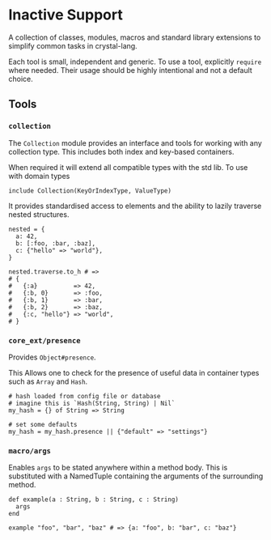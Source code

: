 # Inactive Support

A collection of classes, modules, macros and standard library extensions to simplify common tasks in crystal-lang.

Each tool is small, independent and generic.
To use a tool, explicitly `require` where needed.
Their usage should be highly intentional and not a default choice.


## Tools

### `collection`

The `Collection` module provides an interface and tools for working with any collection type.
This includes both index and key-based containers.

When required it will extend all compatible types with the std lib.
To use with domain types
```
include Collection(KeyOrIndexType, ValueType)
```

It provides standardised access to elements and the ability to lazily traverse nested structures.

```crystal
nested = {
  a: 42,
  b: [:foo, :bar, :baz],
  c: {"hello" => "world"},
}

nested.traverse.to_h # =>
# {
#   {:a}          => 42,
#   {:b, 0}       => :foo,
#   {:b, 1}       => :bar,
#   {:b, 2}       => :baz,
#   {:c, "hello"} => "world",
# }
```


### `core_ext/presence`

Provides `Object#presence`.

This Allows one to check for the presence of useful data in container types such as `Array` and `Hash`.

```crystal
# hash loaded from config file or database
# imagine this is `Hash(String, String) | Nil`
my_hash = {} of String => String

# set some defaults
my_hash = my_hash.presence || {"default" => "settings"}
```


### `macro/args`

Enables `args` to be stated anywhere within a method body.
This is substituted with a NamedTuple containing the arguments of the surrounding method.

```crystal
def example(a : String, b : String, c : String)
  args
end

example "foo", "bar", "baz" # => {a: "foo", b: "bar", c: "baz"}
```
